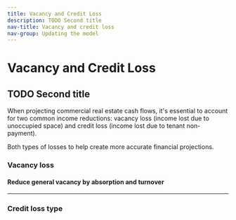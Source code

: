 ```yaml
---
title: Vacancy and Credit Loss
description: TODO Second title
nav-title: Vacancy and credit loss
nav-group: Updating the model
---
```


# Vacancy and Credit Loss

## TODO Second title

When projecting commercial real estate cash flows, it's essential to account for
two common income reductions: vacancy loss (income lost due to unoccupied space)
and credit loss (income lost due to tenant non-payment).

Both types of losses to help create more accurate financial projections.


### Vacancy loss

#### Reduce general vacancy by absorption and turnover

---

### Credit loss type
